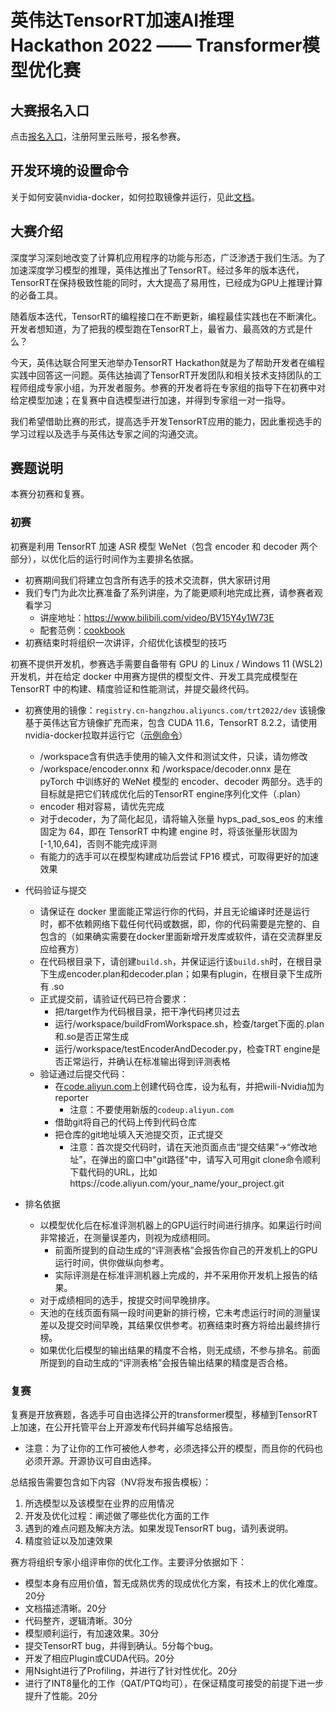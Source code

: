 # 英伟达TensorRT加速AI推理Hackathon 2022 —— Transformer模型优化赛

## 大赛报名入口
点击[报名入口](https://tianchi.aliyun.com/competition/entrance/531953/information)，注册阿里云账号，报名参赛。

## 开发环境的设置命令
关于如何安装nvidia-docker，如何拉取镜像并运行，见此[文档](hackathon/setup.md)。

## 大赛介绍
深度学习深刻地改变了计算机应用程序的功能与形态，广泛渗透于我们生活。为了加速深度学习模型的推理，英伟达推出了TensorRT。经过多年的版本迭代，TensorRT在保持极致性能的同时，大大提高了易用性，已经成为GPU上推理计算的必备工具。

随着版本迭代，TensorRT的编程接口在不断更新，编程最佳实践也在不断演化。开发者想知道，为了把我的模型跑在TensorRT上，最省力、最高效的方式是什么？

今天，英伟达联合阿里天池举办TensorRT Hackathon就是为了帮助开发者在编程实践中回答这一问题。英伟达抽调了TensorRT开发团队和相关技术支持团队的工程师组成专家小组，为开发者服务。参赛的开发者将在专家组的指导下在初赛中对给定模型加速；在复赛中自选模型进行加速，并得到专家组一对一指导。

我们希望借助比赛的形式，提高选手开发TensorRT应用的能力，因此重视选手的学习过程以及选手与英伟达专家之间的沟通交流。

## 赛题说明

本赛分初赛和复赛。

### 初赛

初赛是利用 TensorRT 加速 ASR 模型 WeNet（包含 encoder 和 decoder 两个部分），以优化后的运行时间作为主要排名依据。

- 初赛期间我们将建立包含所有选手的技术交流群，供大家研讨用
- 我们专门为此次比赛准备了系列讲座，为了能更顺利地完成比赛，请参赛者观看学习
    - 讲座地址：https://www.bilibili.com/video/BV15Y4y1W73E
    - 配套范例：[cookbook](cookbook)
- 初赛结束时将组织一次讲评，介绍优化该模型的技巧

初赛不提供开发机，参赛选手需要自备带有 GPU 的 Linux / Windows 11 (WSL2) 开发机，并在给定 docker 中用赛方提供的模型文件、开发工具完成模型在 TensorRT 中的构建、精度验证和性能测试，并提交最终代码。

- 初赛使用的镜像：`registry.cn-hangzhou.aliyuncs.com/trt2022/dev` 该镜像基于英伟达官方镜像扩充而来，包含 CUDA 11.6，TensorRT 8.2.2，请使用nvidia-docker拉取并运行它（[示例命令](hackathon/setup.md)）
    - /workspace含有供选手使用的输入文件和测试文件，只读，请勿修改
    - /workspace/encoder.onnx 和 /workspace/decoder.onnx 是在 pyTorch 中训练好的 WeNet 模型的 encoder、decoder 两部分。选手的目标就是把它们转成优化后的TensorRT engine序列化文件（.plan）
    - encoder 相对容易，请优先完成
    - 对于decoder，为了简化起见，请将输入张量 hyps_pad_sos_eos 的末维固定为 64，即在 TensorRT 中构建 engine 时，将该张量形状固为 [-1,10,64]，否则不能完成评测
    - 有能力的选手可以在模型构建成功后尝试 FP16 模式，可取得更好的加速效果

- 代码验证与提交
    - 请保证在 docker 里面能正常运行你的代码，并且无论编译时还是运行时，都不依赖网络下载任何代码或数据，即，你的代码需要是完整的、自包含的（如果确实需要在docker里面新增开发库或软件，请在交流群里反应给赛方）
    - 在代码根目录下，请创建`build.sh`，并保证运行该`build.sh`时，在根目录下生成encoder.plan和decoder.plan；如果有plugin，在根目录下生成所有 .so
    - 正式提交前，请验证代码已符合要求：
      - 把/target作为代码根目录，把干净代码拷贝过去
      - 运行/workspace/buildFromWorkspace.sh，检查/target下面的.plan和.so是否正常生成
      - 运行/workspace/testEncoderAndDecoder.py，检查TRT engine是否正常运行，并确认在标准输出得到评测表格
    - 验证通过后提交代码：
      - 在[code.aliyun.com](https://code.aliyun.com)上创建代码仓库，设为私有，并把wili-Nvidia加为reporter
        - 注意：不要使用新版的`codeup.aliyun.com`
      - 借助git将自己的代码上传到代码仓库
      - 把仓库的git地址填入天池提交页，正式提交
        - 注意：首次提交代码时，请在天池页面点击“提交结果”->“修改地址”，在弹出的窗口中"git路径"中，请写入可用git clone命令顺利下载代码的URL，比如https://code.aliyun.com/your_name/your_project.git

- 排名依据
  - 以模型优化后在标准评测机器上的GPU运行时间进行排序。如果运行时间非常接近，在测量误差内，则视为成绩相同。
    - 前面所提到的自动生成的“评测表格”会报告你自己的开发机上的GPU运行时间，供你做纵向参考。
    - 实际评测是在标准评测机器上完成的，并不采用你开发机上报告的结果。
  - 对于成绩相同的选手，按提交时间早晚排序。
  - 天池的在线页面有隔一段时间更新的排行榜，它未考虑运行时间的测量误差以及提交时间早晚，其结果仅供参考。初赛结束时赛方将给出最终排行榜。
  - 如果优化后模型的输出结果的精度不合格，则无成绩，不参与排名。前面所提到的自动生成的“评测表格”会报告输出结果的精度是否合格。

### 复赛

复赛是开放赛题，各选手可自由选择公开的transformer模型，移植到TensorRT上加速，在公开托管平台上开源发布代码并编写总结报告。
  - 注意：为了让你的工作可被他人参考，必须选择公开的模型，而且你的代码也必须开源。开源协议可自由选择。

总结报告需要包含如下内容（NV将发布报告模板）：
1. 所选模型以及该模型在业界的应用情况
2. 开发及优化过程：阐述做了哪些优化方面的工作
3. 遇到的难点问题及解决方法。如果发现TensorRT bug，请列表说明。
4. 精度验证以及加速效果

赛方将组织专家小组评审你的优化工作。主要评分依据如下：
- 模型本身有应用价值，暂无成熟优秀的现成优化方案，有技术上的优化难度。20分
- 文档描述清晰。20分
- 代码整⻬，逻辑清晰。30分
- 模型顺利运行，有加速效果。30分
- 提交TensorRT bug，并得到确认。5分每个bug。
- 开发了相应Plugin或CUDA代码。20分
- 用Nsight进行了Profiling，并进行了针对性优化。20分
- 进行了INT8量化的工作（QAT/PTQ均可），在保证精度可接受的前提下进一步提升了性能。20分
